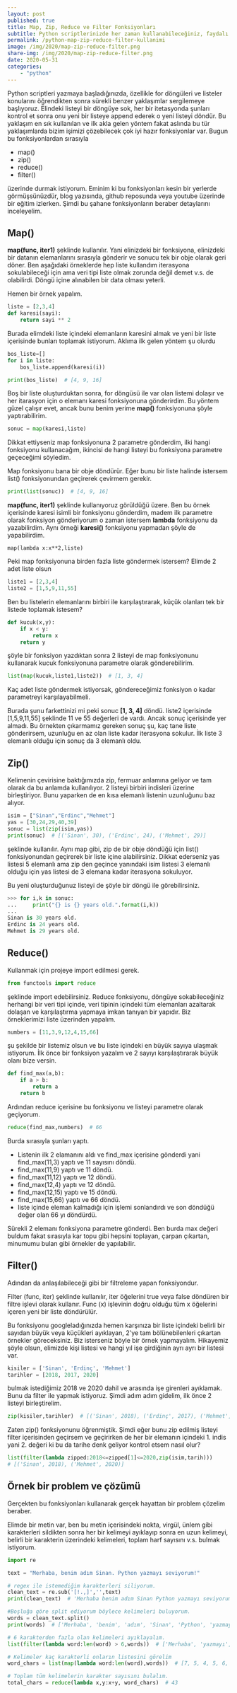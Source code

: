 ```yaml
---
layout: post
published: true
title: Map, Zip, Reduce ve Filter Fonksiyonları
subtitle: Python scriptlerinizde her zaman kullanabileceğiniz, faydalı ve hız kazandıracak fonksiyonlar.
permalink: /python-map-zip-reduce-filter-kullanimi
image: /img/2020/map-zip-reduce-filter.png
share-img: /img/2020/map-zip-reduce-filter.png
date: 2020-05-31
categories:
    - "python"
---
```

Python scriptleri yazmaya başladığınızda, özellikle for döngüleri ve listeler konularını öğrendikten sonra sürekli benzer yaklaşımlar sergilemeye başlıyoruz.
Elindeki listeyi bir döngüye sok, her bir itetasyonda şunları kontrol et sonra onu yeni bir listeye append ederek o yeni listeyi döndür. Bu yaklaşım en sık kullanılan ve ilk akla gelen yöntem
fakat aslında bu tür yaklaşımlarda bizim işimizi çözebilecek çok iyi hazır fonksiyonlar var. Bugun bu fonksiyonlardan sırasıyla

- map()
- zip()
- reduce()
- filter()

üzerinde durmak istiyorum. Eminim ki bu fonksiyonları kesin bir yerlerde görmüşsünüzdür, blog yazısında, github reposunda veya youtube üzerinde bir eğitim izlerken.
Şimdi bu şahane fonksiyonların beraber detaylarını inceleyelim.

## Map()
**map(func, iter1)** şeklinde kullanılır. Yani elinizdeki bir fonksiyona, elinizdeki bir datanın elemanlarını sırasıyla gönderir
ve sonucu tek bir obje olarak geri döner. Ben aşağıdaki örneklerde hep liste kullandım iterasyona sokulabileceği için ama veri tipi
liste olmak zorunda değil demet v.s. de olabilirdi. Döngü içine alınabilen bir data olması yeterli.
 
Hemen bir örnek yapalım.

```python
liste = [2,3,4]
def karesi(sayi):
    return sayi ** 2
```
Burada elimdeki liste içindeki elemanların karesini almak ve yeni bir liste içerisinde bunları toplamak istiyorum.
Aklıma ilk gelen yöntem şu olurdu

```python
bos_liste=[]
for i in liste:
    bos_liste.append(karesi(i))

print(bos_liste)  # [4, 9, 16]
```
Boş bir liste oluşturduktan sonra, for döngüsü ile var olan listemi dolaşır ve her itarasyon için o elemanı karesi fonksiyonuna gönderirdim.
Bu yöntem güzel çalışır evet, ancak bunu benim yerime **map()** fonksiyonuna şöyle yaptırabilirim.

```python
sonuc = map(karesi,liste)
```
Dikkat ettiyseniz map fonksiyonuna 2 parametre gönderdim, ilki hangi fonksiyonu kullanacağım, ikincisi de hangi listeyi bu fonksiyona parametre geçeceğimi söyledim.

Map fonksiyonu bana bir obje döndürür. Eğer bunu bir liste halinde istersem list() fonksiyonundan geçirerek çevirmem gerekir.

```python
print(list(sonuc))  # [4, 9, 16]
```

**map(func, iter1)** şeklinde kullanıyoruz görüldüğü üzere. Ben bu örnek içerisinde karesi isimli bir fonksiyonu gönderdim,
madem ilk parametre olarak fonksiyon gönderiyorum o zaman istersem **lambda** fonksiyonu da yazabilirdim. Aynı örneği
**karesi()** fonksiyonu yapmadan şöyle de yapabilirdim.
 
```pytohn
map(lambda x:x**2,liste)
```

Peki map fonksiyonuna birden fazla liste göndermek istersem?
Elimde 2 adet liste olsun

```python
liste1 = [2,3,4]
liste2 = [1,5,9,11,55]
```

Ben bu listelerin elemanlarını birbiri ile karşılaştırarak, küçük olanları tek bir listede toplamak istesem?

```python
def kucuk(x,y):
    if x < y:
        return x
    return y
```

şöyle bir fonksiyon yazdıktan sonra 2 listeyi de map fonksiyonunu kullanarak kucuk fonksiyonuna parametre olarak gönderebilirim.

```python
list(map(kucuk,liste1,liste2))  # [1, 3, 4]
```

Kaç adet liste göndermek istiyorsak, göndereceğimiz fonksiyon o kadar parametreyi karşılayabilmeli.

Burada şunu farkettinizi mi peki sonuc **[1, 3, 4]** döndü. liste2 içerisinde [1,5,9,11,55] şeklinde 11 ve 55 değerleri de vardı.
Ancak sonuç içerisinde yer almadı. Bu örnekten çıkarmamız gereken sonuç şu, kaç tane liste gönderirsem, uzunluğu en az olan liste kadar iterasyona sokulur.
İlk liste 3 elemanlı olduğu için sonuç da 3 elemanlı oldu.

## Zip()
Kelimenin çevirisine baktığımızda zip, fermuar anlamına geliyor ve tam olarak da bu anlamda kullanılıyor. 2 listeyi birbiri indisleri üzerine birleştiriyor.
Bunu yaparken de en kısa elemanlı listenin uzunluğunu baz alıyor.

```python
isim = ["Sinan","Erdinc","Mehmet"]
yas = [30,24,29,40,39]
sonuc = list(zip(isim,yas))
print(sonuc)  # [('Sinan', 30), ('Erdinc', 24), ('Mehmet', 29)]
```

şeklinde kullanılır. Aynı map gibi, zip de bir obje döndüğü için list() fonksiyonundan geçirerek bir liste içine alabilirsiniz.
Dikkat ederseniz yas listesi 5 elemanlı ama zip den geçince yanındaki isim listesi 3 elemanlı olduğu için yas listesi de 3 elemana kadar iterasyona sokuluyor.

Bu yeni oluşturduğunuz listeyi de şöyle bir döngü ile görebilirsiniz.
```python
>>> for i,k in sonuc:
...     print("{} is {} years old.".format(i,k))
... 
Sinan is 30 years old.
Erdinc is 24 years old.
Mehmet is 29 years old.
```

## Reduce()
Kullanmak için projeye import edilmesi gerek.
```python
from functools import reduce
```
şeklinde import edebilirsiniz. 
Reduce fonksiyonu, döngüye sokabileceğiniz herhangi bir veri tipi içinde, veri tipinin içindeki tüm elemanları azaltarak dolaşan ve 
karşılaştırma yapmaya imkan tanıyan bir yapıdır. Biz örneklerimizi liste üzerinden yapalım.

```python
numbers = [11,3,9,12,4,15,66]
```
şu şekilde bir listemiz olsun ve bu liste içindeki en büyük sayıya ulaşmak istiyorum. İlk önce bir fonksiyon yazalım ve 2 sayıyı karşılaştırarak büyük olanı bize versin.

```python
def find_max(a,b):
    if a > b:
        return a
    return b
```
Ardından reduce içerisine bu fonksiyonu ve listeyi parametre olarak geçiyorum.

```python
reduce(find_max,numbers)  # 66
```

Burda sırasıyla şunları yaptı.
 - Listenin ilk 2 elamanını aldı ve find_max içerisine gönderdi yani find_max(11,3) yaptı ve 11 sayısını döndü.
 - find_max(11,9) yaptı ve 11 döndü.
 - find_max(11,12) yaptı ve 12 döndü.
 - find_max(12,4) yaptı ve 12 döndü.
 - find_max(12,15) yaptı ve 15 döndü.
 - find_max(15,66) yaptı ve 66 döndü.
 - liste içinde eleman kalmadığı için işlemi sonlandırdı ve son döndüğü değer olan  66 yı döndürdü.
 
Sürekli 2 elemanı fonksiyona parametre gönderdi. Ben burda max değeri buldum fakat sırasıyla kar topu gibi hepsini toplayan, çarpan çıkartan, minumumu bulan gibi örnekler de yapılabilir.

## Filter()
Adından da anlaşılabileceği gibi bir filtreleme yapan fonksiyondur.

Filter (func, iter) şeklinde kullanılır, iter öğelerini true veya false döndüren bir filtre işlevi olarak kullanır. Func (x) işlevinin doğru olduğu tüm x öğelerini içeren yeni bir liste döndürülür.

Bu fonksiyonu googleladığınızda hemen karşınıza bir liste içindeki belirli bir sayıdan büyük veya küçükleri ayıklayan, 2'ye tam bölünebilenleri çıkartan örnekler göreceksiniz.
Biz isterseniz böyle bir örnek yapmayalım. Hikayemiz şöyle olsun, elimizde kişi listesi ve hangi yıl işe girdiğinin ayrı ayrı bir listesi var.

```python
kisiler = ['Sinan', 'Erdinç', 'Mehmet']
tarihler = [2018, 2017, 2020]
```
bulmak istediğimiz 2018 ve 2020 dahil ve arasında işe girenleri ayıklamak. Bunu da filter ile yapmak istiyoruz. Şimdi adım adım gidelim,
ilk önce 2 listeyi birleştirelim.
```python
zip(kisiler,tarihler)  # [('Sinan', 2018), ('Erdinç', 2017), ('Mehmet', 2020)]
```
Zaten zip() fonksiyonunu öğrenmiştik. Şimdi eğer bunu zip edilmiş listeyi filter içerisinden geçirsem ve geçirirken de her bir elemanın içindeki 1. indis yani 2. değeri ki bu da tarihe denk geliyor kontrol etsem nasıl olur?

```python
list(filter(lambda zipped:2018<=zipped[1]<=2020,zip(isim,tarih)))
# [('Sinan', 2018), ('Mehmet', 2020)]
```

## Örnek bir problem ve çözümü

Gerçekten bu fonksiyonları kullanarak gerçek hayattan bir problem çözelim beraber.

Elimde bir metin var, ben bu metin içerisindeki nokta, virgül, ünlem gibi karakterleri sildikten sonra her bir kelimeyi ayıklayıp sonra en uzun kelimeyi, belirli bir karakterin üzerindeki kelimeleri, toplam harf sayısını v.s. bulmak istiyorum.

```python
import re 

text = "Merhaba, benim adım Sinan. Python yazmayı seviyorum!"

# regex ile istemediğim karakterleri siliyorum.
clean_text = re.sub('[!.,]','',text)
print(clean_text)  # 'Merhaba benim adım Sinan Python yazmayı seviyorum'

#Boşluğa göre split ediyorum böylece kelimeleri buluyorum.
words = clean_text.split()
print(words)  # ['Merhaba', 'benim', 'adım', 'Sinan', 'Python', 'yazmayı', 'seviyorum']

# 6 karakterden fazla olan kelimeleri ayıklayalım.
list(filter(lambda word:len(word) > 6,words))  # ['Merhaba', 'yazmayı', 'seviyorum']

# Kelimeler kaç karakterli onların listesini görelim
word_chars = list(map(lambda word:len(word),words))  # [7, 5, 4, 5, 6, 7, 9]

# Toplam tüm kelimelerin karakter sayısını bulalım.
total_chars = reduce(lambda x,y:x+y, word_chars)  # 43
```
